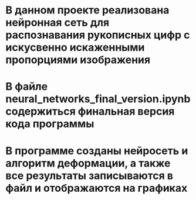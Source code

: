 # В данном проекте реализована нейронная сеть для распознавания рукописных цифр с искусвенно искаженными пропорциями изображения
# В файле neural_networks_final_version.ipynb содержиться финальная версия кода программы
# В программе созданы нейросеть и алгоритм деформации, а также все результаты записываются в файл и отображаются на графиках 
